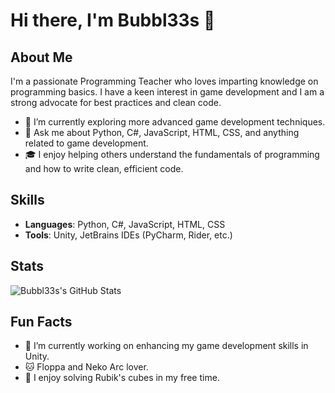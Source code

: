 # Hi there, I'm Bubbl33s 👋

## About Me
I'm a passionate Programming Teacher who loves imparting knowledge on programming basics. I have a keen interest in game development and I am a strong advocate for best practices and clean code.

- 🌱 I’m currently exploring more advanced game development techniques.
- 💬 Ask me about Python, C#, JavaScript, HTML, CSS, and anything related to game development.
- 🎓 I enjoy helping others understand the fundamentals of programming and how to write clean, efficient code.

## Skills
- **Languages**: Python, C#, JavaScript, HTML, CSS
- **Tools**: Unity, JetBrains IDEs (PyCharm, Rider, etc.)

## Stats
![Bubbl33s's GitHub Stats](https://github-readme-stats.vercel.app/api?username=Bubbl33s&show_icons=true)

## Fun Facts
- 🔭 I’m currently working on enhancing my game development skills in Unity.
- 🐱 Floppa and Neko Arc lover.
- 🧩 I enjoy solving Rubik's cubes in my free time.
